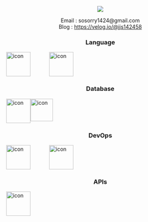 
<p align="center">
<img src="https://capsule-render.vercel.app/api?&type=waving&color=timeAuto&height=180&section=header&text=jaesung's%20Hub&fontSize=50&animation=fadeIn&fontAlignY=45" />
 </p>

<div align='center'> Email : sosorry1424@gmail.com</div>
<div align='center'> Blog : <a href="https://https://velog.io/@jjs142458">https://velog.io/@jjs142458</a></div>




<h3 align="center" >Language</h3>
<div style="display: flex;"><img src="https://techstack-generator.vercel.app/python-icon.svg" alt="icon" width="65" style="width: 65px; height: 65px; margin-right: 50px; margin-bottom: 0px;" /><img src="https://techstack-generator.vercel.app/java-icon.svg" alt="icon" width="65" style="width: 65px; height: 65px; margin-right: 0px; margin-bottom: 0px;" /></div>


<h3 align="center">Database</h3>
<div style="display: flex;"><img alt= "icon" wide="65" height="65" src ="https://techstack-generator.vercel.app/mysql-icon.svg">
<img alt= "icon" wide="60" height="60" src ="https://upload.wikimedia.org/wikipedia/commons/thumb/f/f9/Antu_mongodb.svg/512px-Antu_mongodb.svg.png?20160706123547"></div>

<h3 align="center">DevOps</h3>
<div style="display: flex;"><img src="https://techstack-generator.vercel.app/docker-icon.svg" alt="icon" width="65" style="width: 65px; height: 65px; margin-right: 50px; margin-bottom: 0px;" /><img src="https://techstack-generator.vercel.app/aws-icon.svg" alt="icon" width="65" style="width: 65px; height: 65px; margin-right: 0px; margin-bottom: 0px;" /></div>


<h3 align="center">APIs</h3>
<div style="display: flex;"><img src="https://techstack-generator.vercel.app/restapi-icon.svg" alt="icon" width="65" style="width: 65px; height: 65px; margin-right: 0px; margin-bottom: 0px;" /></div>




